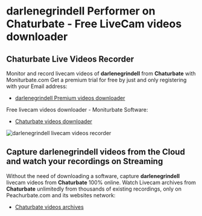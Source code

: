 # darlenegrindell Performer on Chaturbate - Free LiveCam videos downloader

## Chaturbate Live Videos Recorder

Monitor and record livecam videos of **darlenegrindell** from **Chaturbate** with Moniturbate.com
Get a premium trial for free by just and only registering with your Email address:
* [darlenegrindell Premium videos downloader](https://moniturbate.com/request-demo-licence-key.html)

Free livecam videos downloader - Moniturbate Software:
* [Chaturbate videos downloader](https://moniturbate.com/moniturbate-download-software.html)

![darlenegrindell livecam videos recorder](https://peachurnet.com/templates/moniturbate-software.png)


## Capture darlenegrindell videos from the Cloud and watch your recordings on Streaming

Without the need of downloading a software, capture **darlenegrindell** livecam videos from **Chaturbate** 100% online.
Watch Livecam archives from **Chaturbate** unlimitedly from thousands of existing recordings, only on Peachurbate.com and its websites network:
* [Chaturbate videos archives](https://peachurnet.com/)